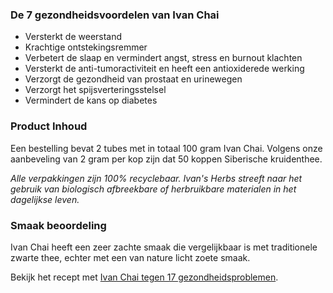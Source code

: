 ### De 7 gezondheidsvoordelen van Ivan Chai

* Versterkt de weerstand
* Krachtige ontstekingsremmer
* Verbetert de slaap en vermindert angst, stress en burnout klachten
* Versterkt de anti-tumoractiviteit en heeft een antioxiderede werking
* Verzorgt de gezondheid van prostaat en urinewegen
* Verzorgt het spijsverteringsstelsel
* Vermindert de kans op diabetes

<!--
**Voor meer achtergrondinformatie, lees het artikel:**

[De 7 gezondheidsvoordelen van Ivan Chai](/pages/de-7-gezondheidsvoordelen-van-ivan-chai)
-->

### Product Inhoud

Een bestelling bevat 2 tubes met in totaal 100 gram Ivan Chai. Volgens onze aanbeveling van 2 gram per kop zijn dat 50 koppen Siberische kruidenthee.

_Alle verpakkingen zijn 100% recyclebaar. Ivan's Herbs streeft naar het gebruik van biologisch afbreekbare of herbruikbare materialen in het dagelijkse leven._

### Smaak beoordeling

Ivan Chai heeft een zeer zachte smaak die vergelijkbaar is met traditionele zwarte thee, echter met een van nature licht zoete smaak.

Bekijk het recept met [Ivan Chai tegen 17 gezondheidsproblemen](/pages/ivan-chai-tegen-17-gezondheidsproblemen).
